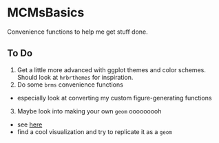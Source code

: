 # MCMsBasics

Convenience functions to help me get stuff done.

## To Do
1) Get a little more advanced with ggplot themes and color schemes. Should look at `hrbrthemes` for inspiration.
2) Do some `brms` convenience functions
  - especially look at converting my custom figure-generating functions
3) Maybe look into making your own `geom` ooooooooh
  - see [here](https://cran.r-project.org/web/packages/ggplot2/vignettes/extending-ggplot2.html)
  - find a cool visualization and try to replicate it as a `geom`
